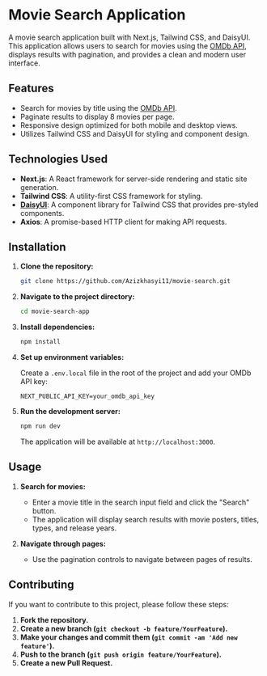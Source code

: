 # Movie Search Application

A movie search application built with Next.js, Tailwind CSS, and DaisyUI. This application allows users to search for movies using the [OMDb API](http://www.omdbapi.com/), displays results with pagination, and provides a clean and modern user interface.

## Features

- Search for movies by title using the [OMDb API](http://www.omdbapi.com/).
- Paginate results to display 8 movies per page.
- Responsive design optimized for both mobile and desktop views.
- Utilizes Tailwind CSS and DaisyUI for styling and component design.

## Technologies Used

- **Next.js**: A React framework for server-side rendering and static site generation.
- **Tailwind CSS**: A utility-first CSS framework for styling.
- **[DaisyUI](https://daisyui.com/)**: A component library for Tailwind CSS that provides pre-styled components.
- **Axios**: A promise-based HTTP client for making API requests.

## Installation

1. **Clone the repository:**

   ```bash
   git clone https://github.com/Azizkhasyi11/movie-search.git
   ```

2. **Navigate to the project directory:**

   ```bash
   cd movie-search-app
   ```

3. **Install dependencies:**

   ```bash
   npm install
   ```

4. **Set up environment variables:**

   Create a `.env.local` file in the root of the project and add your OMDb API key:

   ```env
   NEXT_PUBLIC_API_KEY=your_omdb_api_key
   ```

5. **Run the development server:**

   ```bash
   npm run dev
   ```

   The application will be available at `http://localhost:3000`.

## Usage

1. **Search for movies:**

   - Enter a movie title in the search input field and click the "Search" button.
   - The application will display search results with movie posters, titles, types, and release years.

2. **Navigate through pages:**
   - Use the pagination controls to navigate between pages of results.

## Contributing

If you want to contribute to this project, please follow these steps:

1. **Fork the repository.**
2. **Create a new branch (`git checkout -b feature/YourFeature`).**
3. **Make your changes and commit them (`git commit -am 'Add new feature'`).**
4. **Push to the branch (`git push origin feature/YourFeature`).**
5. **Create a new Pull Request.**
